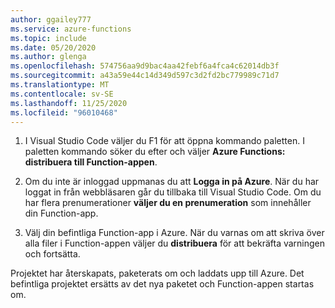 ```yaml
---
author: ggailey777
ms.service: azure-functions
ms.topic: include
ms.date: 05/20/2020
ms.author: glenga
ms.openlocfilehash: 574756aa9d9bac4aa42febf6a4fca4c62014db3f
ms.sourcegitcommit: a43a59e44c14d349d597c3d2fd2bc779989c71d7
ms.translationtype: MT
ms.contentlocale: sv-SE
ms.lasthandoff: 11/25/2020
ms.locfileid: "96010468"
---
```

1. I Visual Studio Code väljer du F1 för att öppna kommando paletten. I paletten kommando söker du efter och väljer **Azure Functions: distribuera till Function-appen**.

1. Om du inte är inloggad uppmanas du att **Logga in på Azure**. När du har loggat in från webbläsaren går du tillbaka till Visual Studio Code. Om du har flera prenumerationer **väljer du en prenumeration** som innehåller din Function-app.

1. Välj din befintliga Function-app i Azure. När du varnas om att skriva över alla filer i Function-appen väljer du **distribuera** för att bekräfta varningen och fortsätta.

Projektet har återskapats, paketerats om och laddats upp till Azure. Det befintliga projektet ersätts av det nya paketet och Function-appen startas om.